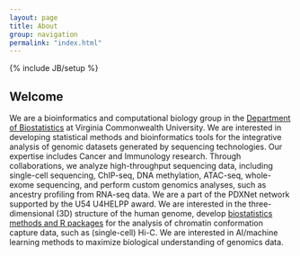 ```yaml
---
layout: page
title: About
group: navigation
permalink: "index.html"
---
```

{% include JB/setup %}

Welcome
--------

We are a bioinformatics and computational biology group in the [Department of Biostatistics](https://biostatistics.vcu.edu/) at Virginia Commonwealth University. We are interested in developing statistical methods and bioinformatics tools for the integrative analysis of genomic datasets generated by sequencing technologies. Our expertise includes Cancer and Immunology research. Through collaborations, we analyze high-throughput sequencing data, including single-cell sequencing, ChIP-seq, DNA methylation, ATAC-seq, whole-exome sequencing, and perform custom genomics analyses, such as ancestry profiling from RNA-seq data. We are a part of the PDXNet network supported by the U54 U4HELPP award. We are interested in the three-dimensional (3D) structure of the human genome, develop [biostatistics methods and R packages](./software) for the analysis of chromatin conformation capture data, such as (single-cell) Hi-C. We are interested in AI/machine learning methods to maximize biological understanding of genomics data.
